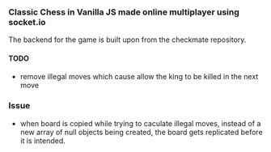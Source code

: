 ### Classic Chess in Vanilla JS made online multiplayer using socket.io

The backend for the game is built upon from the checkmate repository. 

#### TODO
- remove illegal moves which cause allow the king to be killed in the next move

### Issue
- when board is copied while trying to caculate illegal moves, instead of a new array of null objects being created, the board gets replicated before it is intended.

